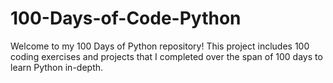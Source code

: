 # 100-Days-of-Code-Python
Welcome to my 100 Days of Python repository! This project includes 100 coding exercises and projects that I completed over the span of 100 days to learn Python in-depth. 

